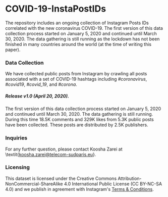 # COVID-19-InstaPostIDs

The repository includes an ongoing collection of Instagram Posts IDs correlated with the new coronavirus COVID-19. The first version of this data collection process started on January 5, 2020 and continued until March 30, 2020. The data gathering is still running as the lockdown has not been finished in many countries around the world (at the time of writing this paper). 

### Data Collection
We have collected public posts from Instagram by crawling all posts associated with a set of COVID-19 hashtags including *#coronavirus*, *#covid19*, *#covid_19*, and *#corona*.

##### Release v1.0 (April 20, 2020).
The first version of this data collection process started on January 5, 2020 and continued until March 30, 2020. The data gathering is still running. During this time 18.5K comments and 329K likes from 5.3K public posts have been collected. These posts are distributed by 2.5K publishers.


### Inquiries
For any further question, please contact Koosha Zarei at \textit{koosha.zarei@telecom-sudparis.eu}.


### Licensing
This dataset is licensed under the Creative Commons Attribution-NonCommercial-ShareAlike 4.0 International Public License (CC BY-NC-SA 4.0) and we publish in agreement with Instagram's [Terms & Conditions](https://help.instagram.com/519522125107875 "Terms & Conditions").

